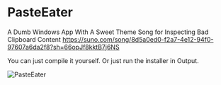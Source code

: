 # PasteEater
A Dumb Windows App With A Sweet Theme Song for Inspecting Bad Clipboard Content
https://suno.com/song/8d5a0ed0-f2a7-4e12-94f0-97607a6da2f8?sh=66opJf8kktB7j6NS

You can just compile it yourself. Or just run the installer in Output. 

![PasteEater](https://github.com/user-attachments/assets/da1454ca-b0b3-4f52-bea4-045cad6038b9)
